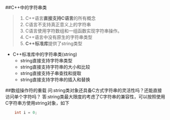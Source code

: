 
##C++中的字符串类

>1. C++语言**直接支持C语言**的所有概念
>2. C语言不支持真正意义上的字符串
>3. C语言使用字符数组和一组函数实现字符串操作。
>4. C++语言中没有原生的字符串类型
>5. **C++标准库**提供了string类型		
	
* C++标准库中的字符串类(string)  
	* string直接支持字符串类型  
	* string直接支持字符串的大小和比较  
	* string直接支持子串查找和提取  
	* string直接支持字符串的插入和替换  

##数组操作符的重载
	问:string类对象还具备C方式字符串的灵活性吗？还能直接访问单个字符吗？
	答:string类最大限度的考虑了C字符串的兼容性，可以按照使用C字符串方使用string对象，如下

```c++ 
	int i = 0;
```
